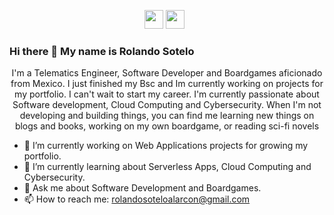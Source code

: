 <p align='center'>
  <a href="https://www.linkedin.com/in/rolando-sotelo-alarcon-telematica/"><img height="30" src="https://github.com/stephenajulu/WaylonWalker/blob/main/icon/linkedin.png?raw=true"></a>
<a href="https://dev.to/soteloalarco"><img height="30" src="https://github.com/stephenajulu/WaylonWalker/blob/main/icon/dev.png?raw=true"></a>&nbsp;&nbsp;
</p>

### Hi there 👋 My name is Rolando Sotelo

<p align="center">I'm a Telematics Engineer, Software Developer and Boardgames aficionado from Mexico.
I just finished my Bsc and Im currently working on projects for my portfolio. I can't wait to start my career.
I'm currently passionate about Software development, Cloud Computing and Cybersecurity.
When I'm not developing and building things, you can find me learning new things on blogs and books, working on my own boardgame, or reading sci-fi novels </p>

- 🔭 I’m currently working on Web Applications projects for growing my portfolio.
- 🌱 I’m currently learning about Serverless Apps, Cloud Computing and Cybersecurity.
- 💬 Ask me about Software Development and Boardgames.
- 📫 How to reach me: rolandosoteloalarcon@gmail.com
